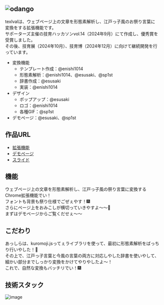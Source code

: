 ## ![odango](https://github.com/user-attachments/assets/aa68dd7c-e352-41a5-a4e2-304b8c3904f9)  
texlvalは、ウェブページ上の文章を形態素解析し、江戸っ子風のお祭り言葉に変換をする拡張機能です。  
サポーターズ主催の技育ハッカソンvol.14（2024年9月）にて作成し、優秀賞を受賞しました。  
その後、技育展（2024年10月）、技育博（2024年12月）に向けて継続開発を行っています。

- 変換機能
  - テンプレート作成：@enishi1014
  - 形態素解析：@enishi1014、@esusaki、@sp1st
  - 辞書作成：@esusaki
  - 実装：@enishi1014
- デザイン
  - ポップアップ：@esusaki
  - ロゴ：@enishi1014
  - 各種GIF：@sp1st
- デモページ：@esusaki、@sp1st

## 作品URL
- [拡張機能](https://chromewebstore.google.com/detail/textval/edhdcmcmaiakchhcembkhonndipcmeob)
- [デモページ](https://demo-textval.vercel.app)
- [スライド](https://www.canva.com/design/DAGQtqYvvWQ/7CXX0bMEJeLtTCfojMpGJw/view)

## 機能
ウェブページ上の文章を形態素解析し、江戸っ子風の祭り言葉に変換するChrome拡張機能でい！  
フォントも背景も祭り仕様でごぜぇやす！🎆  
さらにページ上をおみこしが横切っていきやすよ～～🏮  
まずはデモページからご覧くだせぇ～～  

## こだわり
あっしらは、kuromoji.jsってぇライブラリを使って、最初に形態素解析をばっちり行いやした！👘  
その上で、江戸っ子言葉と今風の言葉の両方に対応しやした辞書を使いやして、細かい部分までしっかり変換をかけてやりやしたよ～！  
これで、自然な変換もバッチリでい！🎆  

## 技術スタック
![image](https://github.com/user-attachments/assets/98b3a233-284e-4ab0-9527-a981f3465045)

